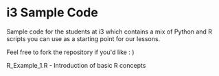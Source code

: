 # i3 Sample Code
 Sample code for the students at i3 which contains a mix of Python and R scripts you can use as a starting point for our lessons.

 Feel free to fork the repository if you'd like : )

 R_Example_1.R - Introduction of basic R concepts
